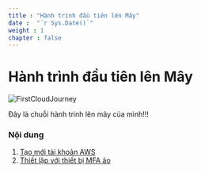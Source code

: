```yaml
---
title : "Hành trình đầu tiên lên Mây"
date :  "`r Sys.Date()`" 
weight : 1 
chapter : false
---
```

# Hành trình đầu tiên lên Mây

![FirstCloudJourney](/images/Cloud-Journey-1.png)

Đây là chuỗi hành trình lên mây của mình!!!

### Nội dung

 1. [Tạo mới tài khoản AWS](1-CreateNewAWSAccount/)
 2. [Thiết lập với thiết bị MFA ảo](2-Prerequiste/)


